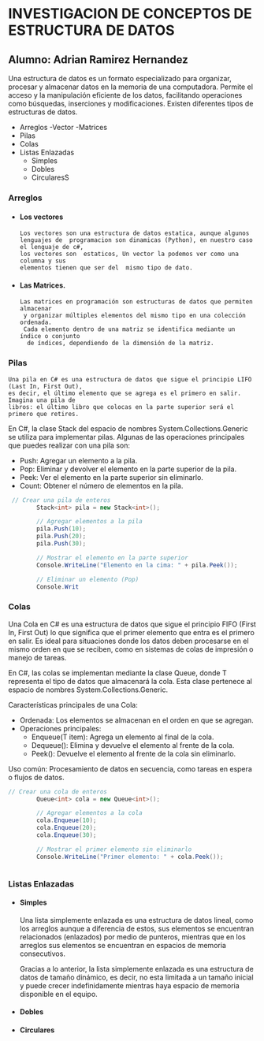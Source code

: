 
# INVESTIGACION DE CONCEPTOS DE ESTRUCTURA DE DATOS
## Alumno: Adrian Ramirez Hernandez

Una estructura de datos es un formato especializado para organizar, procesar y almacenar datos  en la memoria de una computadora. Permite el acceso y la manipulación eficiente de los datos, facilitando operaciones como búsquedas, inserciones y modificaciones. Existen diferentes tipos de estructuras de datos.
 
- Arreglos
   -Vector
   -Matrices
- Pilas
- Colas
- Listas Enlazadas  
   - Simples
   - Dobles
   - CircularesS

### Arreglos
- #### Los vectores
      Los vectores son una estructura de datos estatica, aunque algunos 
      lenguajes de  programacion son dinamicas (Python), en nuestro caso el lenguaje de c#,
      los vectores son  estaticos, Un vector la podemos ver como una columna y sus 
      elementos tienen que ser del  mismo tipo de dato.

- #### Las Matrices.
      Las matrices en programación son estructuras de datos que permiten almacenar
       y organizar múltiples elementos del mismo tipo en una colección ordenada.
       Cada elemento dentro de una matriz se identifica mediante un índice o conjunto
        de índices, dependiendo de la dimensión de la matriz.
### Pilas
    Una pila en C# es una estructura de datos que sigue el principio LIFO (Last In, First Out), 
    es decir, el último elemento que se agrega es el primero en salir. Imagina una pila de 
    libros: el último libro que colocas en la parte superior será el primero que retires.

   En C#, la clase Stack<T> del espacio de nombres System.Collections.Generic se utiliza para
   implementar pilas. Algunas de las operaciones principales que puedes realizar con una pila 
   son:

   - Push: Agregar un elemento a la pila.
   - Pop: Eliminar y devolver el elemento en la parte superior de la pila.
   - Peek: Ver el elemento en la parte superior sin eliminarlo.
   - Count: Obtener el número de elementos en la pila.
``` C#
 // Crear una pila de enteros
        Stack<int> pila = new Stack<int>();

        // Agregar elementos a la pila
        pila.Push(10);
        pila.Push(20);
        pila.Push(30);

        // Mostrar el elemento en la parte superior
        Console.WriteLine("Elemento en la cima: " + pila.Peek());

        // Eliminar un elemento (Pop)
        Console.Writ
```


### Colas
   Una Cola en C# es una estructura de datos que sigue el principio FIFO (First In, First Out)
   lo que significa que el primer elemento que entra es el primero en salir. Es ideal para
    situaciones donde los datos deben procesarse en el mismo orden en que se reciben, como en
     sistemas de colas de impresión o manejo de tareas.

   En C#, las colas se implementan mediante la clase Queue<T>, donde T representa el tipo de
   datos que almacenará la cola. Esta clase pertenece al espacio de nombres
    System.Collections.Generic.

   Características principales de una Cola:
   - Ordenada: Los elementos se almacenan en el orden en que se agregan.
   - Operaciones principales:
       - Enqueue(T item): Agrega un elemento al final de la cola.
       - Dequeue(): Elimina y devuelve el elemento al frente de la cola.
       - Peek(): Devuelve el elemento al frente de la cola sin eliminarlo.

Uso común: Procesamiento de datos en secuencia, como tareas en espera o flujos de datos.
```C#
// Crear una cola de enteros
        Queue<int> cola = new Queue<int>();

        // Agregar elementos a la cola
        cola.Enqueue(10);
        cola.Enqueue(20);
        cola.Enqueue(30);

        // Mostrar el primer elemento sin eliminarlo
        Console.WriteLine("Primer elemento: " + cola.Peek());



```


### Listas Enlazadas
  - #### Simples
      Una lista simplemente enlazada es una estructura de datos lineal, como los arreglos
      aunque a diferencia de estos, sus elementos se encuentran relacionados (enlazados) por
      medio de punteros, mientras que en los arreglos sus elementos se encuentran en espacios
      de memoria consecutivos.

      Gracias a lo anterior, la lista simplemente enlazada es una estructura de datos de tamaño
      dinámico, es decir, no esta limitada a un tamaño inicial y puede crecer indefinidamente
      mientras haya espacio de memoria disponible en el equipo.
  - #### Dobles
  - #### Circulares
  
 
